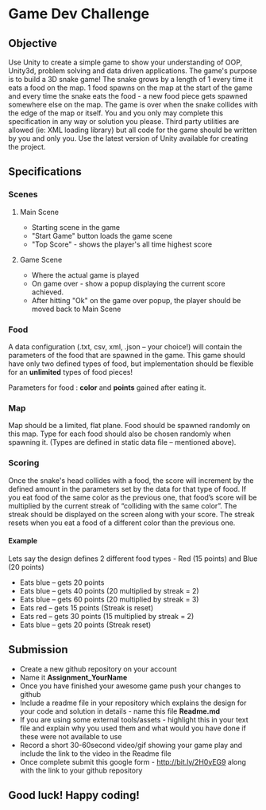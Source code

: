 # Game Dev Challenge 

## Objective
						
Use Unity to create a simple game to show your understanding of OOP, Unity3d, problem solving and data driven applications. The game's purpose is to build a 3D snake game! The snake grows by a length of 1 every time it eats a food on the map. 1 food spawns on the map at the start of the game and every time the snake eats the food - a new food piece gets spawned somewhere else on the map. The game is over when the snake collides with the edge of the map or itself. You and you only may complete this specification in any way or solution you please. Third party utilities are allowed (ie: XML loading library) but all code for the game should be written by you and only you.  Use the latest version of Unity available for creating the project. 


## Specifications

### Scenes 

1. Main Scene
   - Starting scene in the game 
   - "Start Game" button loads the game scene 
   - "Top Score" - shows the player's all time highest score 

2. Game Scene
   - Where the actual game is played
   - On game over - show a popup displaying the current score achieved. 
   - After hitting "Ok" on the game over popup, the player should be moved back to Main Scene
   
### Food 

A data configuration (.txt, csv, xml, .json – your choice!) will contain the parameters of the food that are spawned in the game. This game should have only two defined types of food, but implementation should be flexible for an __unlimited__ types of food pieces!

Parameters for food : __color__ and __points__ gained after eating it.

### Map
Map should be a limited, flat plane. Food should be spawned randomly on this map. Type for each food should also be chosen randomly when spawning it. (Types are defined in static data file – mentioned above).

### Scoring

Once the snake's head collides with a food, the score will increment by the defined amount in the parameters set by the data for that type of food. If you eat food of the same color as the previous one, that food’s score will be multiplied by the current streak of “colliding with the same color”. The streak should be displayed on the screen along with your score. The streak resets when you eat a food of a different color than the previous one. 

#### Example 
Lets say the design defines 2 different food types - Red (15 points) and Blue (20 points)
- Eats blue – gets 20 points
- Eats blue – gets 40 points (20 multiplied by streak = 2)			
- Eats blue – gets 60 points (20 multiplied by streak = 3)	
- Eats red – gets 15 points (Streak is reset)
- Eats red – gets 30 points (15 multiplied by streak = 2)		
- Eats blue – gets 20 points (Streak reset)

## Submission 

- Create a new github repository on your account  
- Name it __Assignment_YourName__
- Once you have finished your awesome game push your changes to github 
- Include a readme file in your repository which explains the design for your code and solution in details - name this file __Readme.md__
- If you are using some external tools/assets - highlight this in your text file and explain why you used them and what would you have done if these were not available to use
- Record a short 30-60second video/gif showing your game play and include the link to the video in the Readme file
- Once complete submit this google form - http://bit.ly/2H0yEG9 along with the link to your github repository

## Good luck! Happy coding! 



